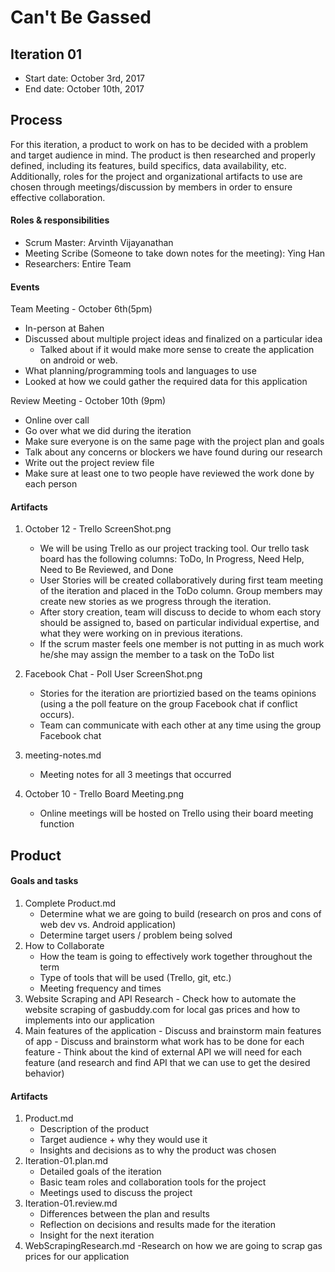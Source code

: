 # Can't Be Gassed

## Iteration 01

 * Start date: October 3rd, 2017
 * End date: October 10th, 2017


## Process

For this iteration, a product to work on has to be decided with a problem and target audience in mind. The product is then researched and properly defined, including its features, build specifics, data availability, etc. Additionally, roles for the project and organizational artifacts to use are chosen through meetings/discussion by members in order to ensure effective collaboration.

#### Roles & responsibilities

- Scrum Master: Arvinth Vijayanathan
- Meeting Scribe (Someone to take down notes for the meeting): Ying Han
- Researchers: Entire Team

#### Events

Team Meeting - October 6th(5pm)
  - In-person at Bahen
  - Discussed about multiple project ideas and finalized on a particular idea
    - Talked about if it would make more sense to create the application on android or web.
  - What planning/programming tools and languages to use
  - Looked at how we could gather the required data for this application

Review Meeting - October 10th (9pm)
  - Online over call
  - Go over what we did during the iteration
  - Make sure everyone is on the same page with the project plan and goals
  - Talk about any concerns or blockers we have found during our research
  - Write out the project review file
  - Make sure at least one to two people have reviewed the work done by each person

#### Artifacts

1. October 12 - Trello ScreenShot.png
   - We will be using Trello as our project tracking tool. Our trello task board has the following columns: ToDo, In Progress, Need Help, Need to Be Reviewed, and Done
   - User Stories will be created collaboratively during first team meeting of the iteration and placed in the ToDo column. Group members may create new stories as we progress through the iteration.
   - After story creation, team will discuss to decide to whom each story should be assigned to, based on particular individual expertise, and what they were working on in previous iterations.
   - If the scrum master feels one member is not putting in as much work he/she may assign the member to a task on the ToDo list
   
2. Facebook Chat - Poll User ScreenShot.png
   - Stories for the iteration are priortizied based on the teams opinions (using a the poll feature on the group Facebook chat if conflict occurs).
   - Team can communicate with each other at any time using the group Facebook chat
   
3. meeting-notes.md
	- Meeting notes for all 3 meetings that occurred

4. October 10 - Trello Board Meeting.png
   - Online meetings will be hosted on Trello using their board meeting function


## Product

#### Goals and tasks

1. Complete Product.md
	- Determine what we are going to build (research on pros and cons of web dev vs. Android application)
	- Determine target users / problem being solved
2. How to Collaborate
	- How the team is going to effectively work together throughout the term
	- Type of tools that will be used (Trello, git, etc.)
    - Meeting frequency and times
3. Website Scraping and API Research
    	- Check how to automate the website scraping of gasbuddy.com for local gas prices and how to implements into our application
4. Main features of the application
		- Discuss and brainstorm main features of app
		- Discuss and brainstorm what work has to be done for each feature
		- Think about the kind of external API we will need for each feature (and research and find API that we can use to get the desired behavior)

#### Artifacts

1. Product.md
  	- Description of the product
  	- Target audience + why they would use it
  	- Insights and decisions as to why the product was chosen
2. Iteration-01.plan.md
  	- Detailed goals of the iteration
  	- Basic team roles and collaboration tools for the project
  	- Meetings used to discuss the project
3. Iteration-01.review.md
  	- Differences between the plan and results
  	- Reflection on decisions and results made for the iteration
  	- Insight for the next iteration
4. WebScrapingResearch.md
	-Research on how we are going to scrap gas prices for our application

